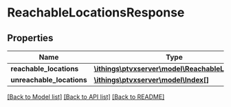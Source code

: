 # ReachableLocationsResponse

## Properties
Name | Type | Description | Notes
------------ | ------------- | ------------- | -------------
**reachable_locations** | [**\ithings\ptvxserver\model\ReachableLocation[]**](ReachableLocation.md) |  | [optional] 
**unreachable_locations** | [**\ithings\ptvxserver\model\Index[]**](Index.md) |  | [optional] 

[[Back to Model list]](../../README.md#documentation-for-models) [[Back to API list]](../../README.md#documentation-for-api-endpoints) [[Back to README]](../../README.md)

